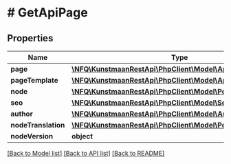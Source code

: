 # # GetApiPage

## Properties

Name | Type | Description | Notes
------------ | ------------- | ------------- | -------------
**page** | [**\NFQ\KunstmaanRestApi\PhpClient\Model\ApiEntity**](ApiEntity.md) |  | [optional]
**pageTemplate** | [**\NFQ\KunstmaanRestApi\PhpClient\Model\ApiPageTemplate**](ApiPageTemplate.md) |  | [optional]
**node** | [**\NFQ\KunstmaanRestApi\PhpClient\Model\PostNode**](PostNode.md) |  | [optional]
**seo** | [**\NFQ\KunstmaanRestApi\PhpClient\Model\Seo**](Seo.md) |  | [optional]
**author** | [**\NFQ\KunstmaanRestApi\PhpClient\Model\Author**](Author.md) |  | [optional]
**nodeTranslation** | [**\NFQ\KunstmaanRestApi\PhpClient\Model\PostNodeTranslation**](PostNodeTranslation.md) |  | [optional]
**nodeVersion** | **object** |  | [optional]

[[Back to Model list]](../../README.md#models) [[Back to API list]](../../README.md#endpoints) [[Back to README]](../../README.md)
